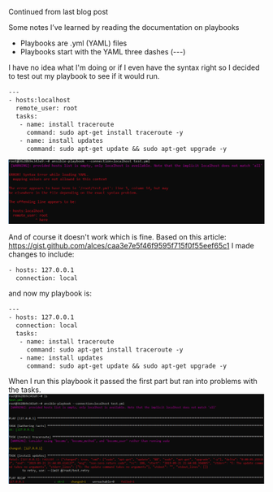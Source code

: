 Continued from last blog post


Some notes I’ve learned by reading the documentation on playbooks
- Playbooks are .yml (YAML) files
- Playbooks start with the YAML three dashes (---)

I have no idea what I'm doing or if I even have the syntax right so I decided to test out my playbook to see if it would run.
```
---
- hosts:localhost
  remote_user: root
  tasks:
   - name: install traceroute
     command: sudo apt-get install traceroute -y
   - name: install updates
     command: sudo apt-get update && sudo apt-get upgrade -y
```
![failed attempt](https://raw.githubusercontent.com/cacaocat-syr/cacaocat-syr.github.io/master/Images/testing-ansiblepb.PNG)

And of course it doesn't work which is fine. Based on this article: https://gist.github.com/alces/caa3e7e5f46f9595f715f0f55eef65c1 I made changes to include:
```
- hosts: 127.0.0.1
  connection: local
```
and now my playbook is:
```
---
- hosts: 127.0.0.1
  connection: local
  tasks:
   - name: install traceroute
     command: sudo apt-get install traceroute -y
   - name: install updates
     command: sudo apt-get update && sudo apt-get upgrade -y
```
When I run this playbook it passed the first part but ran into problems with the tasks.
![failed attempt2](https://raw.githubusercontent.com/cacaocat-syr/cacaocat-syr.github.io/master/Images/testing-ansiblepb2.PNG)
